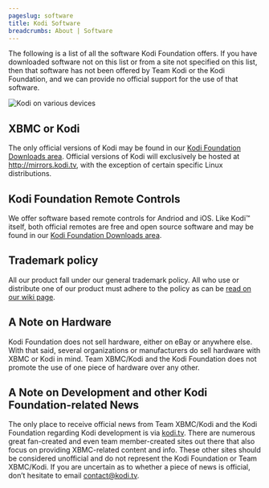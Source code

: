 ```yaml
---
pageslug: software
title: Kodi Software
breadcrumbs: About | Software
---
```

The following is a list of all the software Kodi Foundation offers. If you have downloaded software not on this list or from a site not specified on this list, then that software has not been offered by Team Kodi or the Kodi Foundation, and we can provide no official support for the use of that software.

![Kodi on various devices](/images/software--devices.webp)

## XBMC or Kodi

The only official versions of Kodi may be found in our [Kodi Foundation Downloads area](/download). Official versions of Kodi will exclusively be hosted at <http://mirrors.kodi.tv>, with the exception of certain specific Linux distributions.

## Kodi Foundation Remote Controls

We offer software based remote controls for Andriod and iOS.  Like Kodi™ itself, both official remotes are free and open source software and may be found in our [Kodi Foundation Downloads area](/download).

## Trademark policy

All our product fall under our general trademark policy. All who use or distribute one of our product must adhere to the policy as can be [read on our wiki page](http://kodi.wiki/view/Official:Trademark_Policy).

## A Note on Hardware

Kodi Foundation does not sell hardware, either on eBay or anywhere else. With that said, several organizations or manufacturers do sell hardware with XBMC or Kodi in mind. Team XBMC/Kodi and the Kodi Foundation does not promote the use of one piece of hardware over any other.

## A Note on Development and other Kodi Foundation-related News

The only place to receive official news from Team XBMC/Kodi and the Kodi Foundation regarding Kodi development is via [kodi.tv](/). There are numerous great fan-created and even team member-created sites out there that also focus on providing XBMC-related content and info. These other sites should be considered unofficial and do not represent the Kodi Foundation or Team XBMC/Kodi. If you are uncertain as to whether a piece of news is official, don’t hesitate to email [contact@kodi.tv](mailto:contact@kodi.tv).
